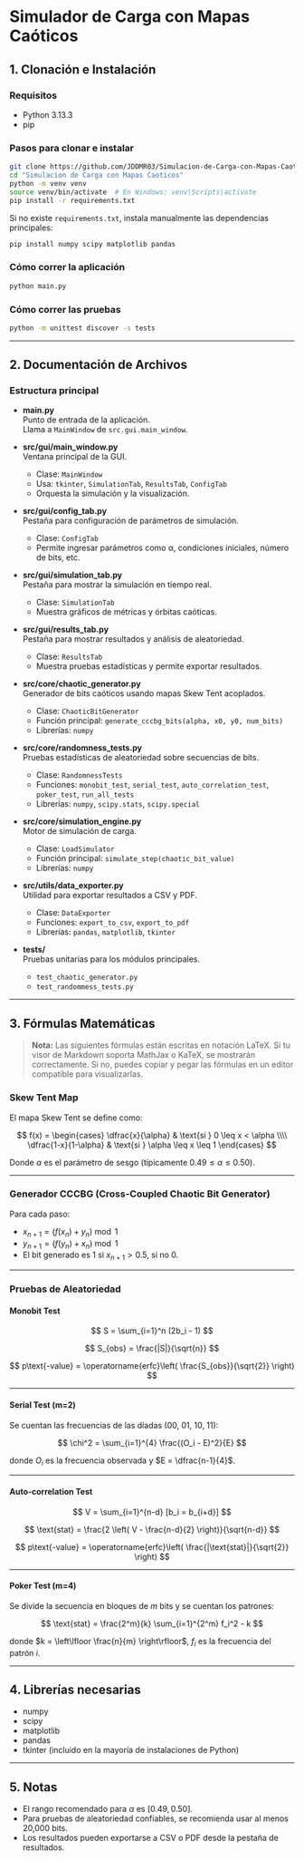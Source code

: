 # Simulador de Carga con Mapas Caóticos

## 1. Clonación e Instalación

### Requisitos
- Python 3.13.3
- pip

### Pasos para clonar e instalar

```bash
git clone https://github.com/JDDMR03/Simulacion-de-Carga-con-Mapas-Caoticos
cd "Simulacion de Carga con Mapas Caoticos"
python -m venv venv
source venv/bin/activate  # En Windows: venv\Scripts\activate
pip install -r requirements.txt
```

Si no existe `requirements.txt`, instala manualmente las dependencias principales:

```bash
pip install numpy scipy matplotlib pandas
```

### Cómo correr la aplicación

```bash
python main.py
```

### Cómo correr las pruebas

```bash
python -m unittest discover -s tests
```

---

## 2. Documentación de Archivos

### Estructura principal

- **main.py**  
  Punto de entrada de la aplicación.  
  Llama a `MainWindow` de `src.gui.main_window`.

- **src/gui/main_window.py**  
  Ventana principal de la GUI.  
  - Clase: `MainWindow`
  - Usa: `tkinter`, `SimulationTab`, `ResultsTab`, `ConfigTab`
  - Orquesta la simulación y la visualización.

- **src/gui/config_tab.py**  
  Pestaña para configuración de parámetros de simulación.
  - Clase: `ConfigTab`
  - Permite ingresar parámetros como α, condiciones iniciales, número de bits, etc.

- **src/gui/simulation_tab.py**  
  Pestaña para mostrar la simulación en tiempo real.
  - Clase: `SimulationTab`
  - Muestra gráficos de métricas y órbitas caóticas.

- **src/gui/results_tab.py**  
  Pestaña para mostrar resultados y análisis de aleatoriedad.
  - Clase: `ResultsTab`
  - Muestra pruebas estadísticas y permite exportar resultados.

- **src/core/chaotic_generator.py**  
  Generador de bits caóticos usando mapas Skew Tent acoplados.
  - Clase: `ChaoticBitGenerator`
  - Función principal: `generate_cccbg_bits(alpha, x0, y0, num_bits)`
  - Librerías: `numpy`

- **src/core/randomness_tests.py**  
  Pruebas estadísticas de aleatoriedad sobre secuencias de bits.
  - Clase: `RandomnessTests`
  - Funciones: `monobit_test`, `serial_test`, `auto_correlation_test`, `poker_test`, `run_all_tests`
  - Librerías: `numpy`, `scipy.stats`, `scipy.special`

- **src/core/simulation_engine.py**  
  Motor de simulación de carga.
  - Clase: `LoadSimulator`
  - Función principal: `simulate_step(chaotic_bit_value)`
  - Librerías: `numpy`

- **src/utils/data_exporter.py**  
  Utilidad para exportar resultados a CSV y PDF.
  - Clase: `DataExporter`
  - Funciones: `export_to_csv`, `export_to_pdf`
  - Librerías: `pandas`, `matplotlib`, `tkinter`

- **tests/**  
  Pruebas unitarias para los módulos principales.
  - `test_chaotic_generator.py`
  - `test_randommess_tests.py`

---

## 3. Fórmulas Matemáticas

> **Nota:** Las siguientes fórmulas están escritas en notación LaTeX. Si tu visor de Markdown soporta MathJax o KaTeX, se mostrarán correctamente. Si no, puedes copiar y pegar las fórmulas en un editor compatible para visualizarlas.

### Skew Tent Map

El mapa Skew Tent se define como:

$$
f(x) = 
\begin{cases}
\dfrac{x}{\alpha} & \text{si } 0 \leq x < \alpha \\\\
\dfrac{1-x}{1-\alpha} & \text{si } \alpha \leq x \leq 1
\end{cases}
$$

Donde $\alpha$ es el parámetro de sesgo (típicamente $0.49 \leq \alpha \leq 0.50$).

---

### Generador CCCBG (Cross-Coupled Chaotic Bit Generator)

Para cada paso:

- $x_{n+1} = \left( f(x_n) + y_n \right) \bmod 1$
- $y_{n+1} = \left( f(y_n) + x_n \right) \bmod 1$
- El bit generado es $1$ si $x_{n+1} > 0.5$, si no $0$.

---

### Pruebas de Aleatoriedad

#### Monobit Test

$$
S = \sum_{i=1}^n (2b_i - 1)
$$

$$
S_{obs} = \frac{|S|}{\sqrt{n}}
$$

$$
p\text{-value} = \operatorname{erfc}\left( \frac{S_{obs}}{\sqrt{2}} \right)
$$

---

#### Serial Test (m=2)

Se cuentan las frecuencias de las díadas (00, 01, 10, 11):

$$
\chi^2 = \sum_{i=1}^{4} \frac{(O_i - E)^2}{E}
$$

donde $O_i$ es la frecuencia observada y $E = \dfrac{n-1}{4}$.

---

#### Auto-correlation Test

$$
V = \sum_{i=1}^{n-d} [b_i = b_{i+d}]
$$

$$
\text{stat} = \frac{2 \left( V - \frac{n-d}{2} \right)}{\sqrt{n-d}}
$$

$$
p\text{-value} = \operatorname{erfc}\left( \frac{|\text{stat}|}{\sqrt{2}} \right)
$$

---

#### Poker Test (m=4)

Se divide la secuencia en bloques de $m$ bits y se cuentan los patrones:

$$
\text{stat} = \frac{2^m}{k} \sum_{i=1}^{2^m} f_i^2 - k
$$

donde $k = \left\lfloor \frac{n}{m} \right\rfloor$, $f_i$ es la frecuencia del patrón $i$.

---

## 4. Librerías necesarias

- numpy
- scipy
- matplotlib
- pandas
- tkinter (incluido en la mayoría de instalaciones de Python)

---

## 5. Notas

- El rango recomendado para $\alpha$ es $[0.49, 0.50]$.
- Para pruebas de aleatoriedad confiables, se recomienda usar al menos 20,000 bits.
- Los resultados pueden exportarse a CSV o PDF desde la pestaña de resultados.
